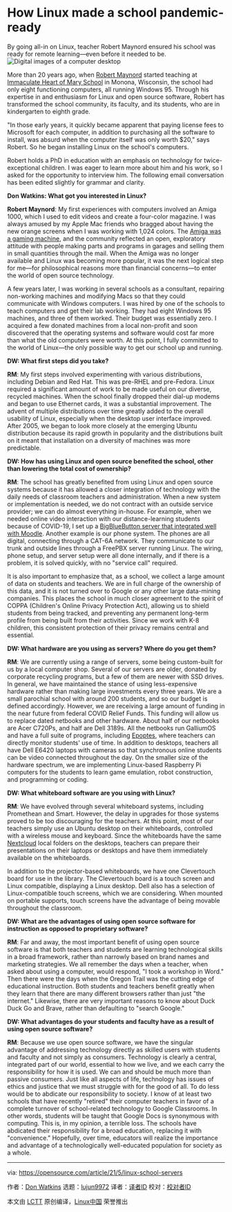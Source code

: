 [#]: subject: (How Linux made a school pandemic-ready)
[#]: via: (https://opensource.com/article/21/5/linux-school-servers)
[#]: author: (Don Watkins https://opensource.com/users/don-watkins)
[#]: collector: (lujun9972)
[#]: translator: ( )
[#]: reviewer: ( )
[#]: publisher: ( )
[#]: url: ( )

How Linux made a school pandemic-ready
======
By going all-in on Linux, teacher Robert Maynord ensured his school was
ready for remote learning—even before it needed to be.
![Digital images of a computer desktop][1]

More than 20 years ago, when [Robert Maynord][2] started teaching at [Immaculate Heart of Mary School][3] in Monona, Wisconsin, the school had only eight functioning computers, all running Windows 95. Through his expertise in and enthusiasm for Linux and open source software, Robert has transformed the school community, its faculty, and its students, who are in kindergarten to eighth grade.

"In those early years, it quickly became apparent that paying license fees to Microsoft for each computer, in addition to purchasing all the software to install, was absurd when the computer itself was only worth $20," says Robert. So he began installing Linux on the school's computers.

Robert holds a PhD in education with an emphasis on technology for twice-exceptional children. I was eager to learn more about him and his work, so I asked for the opportunity to interview him. The following email conversation has been edited slightly for grammar and clarity.

**Don Watkins: What got you interested in Linux?**

**Robert Maynord**: My first experiences with computers involved an Amiga 1000, which I used to edit videos and create a four-color magazine. I was always amused by my Apple Mac friends who bragged about having the new orange screens when I was working with 1,024 colors. The [Amiga was a gaming machine][4], and the community reflected an open, exploratory attitude with people making parts and programs in garages and selling them in small quantities through the mail. When the Amiga was no longer available and Linux was becoming more popular, it was the next logical step for me—for philosophical reasons more than financial concerns—to enter the world of open source technology.

A few years later, I was working in several schools as a consultant, repairing non-working machines and modifying Macs so that they could communicate with Windows computers. I was hired by one of the schools to teach computers and get their lab working. They had eight Windows 95 machines, and three of them worked. Their budget was essentially zero. I acquired a few donated machines from a local non-profit and soon discovered that the operating systems and software would cost far more than what the old computers were worth. At this point, I fully committed to the world of Linux—the only possible way to get our school up and running.

**DW: What first steps did you take?**

**RM**: My first steps involved experimenting with various distributions, including Debian and Red Hat. This was pre-RHEL and pre-Fedora. Linux required a significant amount of work to be made useful on our diverse, recycled machines. When the school finally dropped their dial-up modems and began to use Ethernet cards, it was a substantial improvement. The advent of multiple distributions over time greatly added to the overall usability of Linux, especially when the desktop user interface improved. After 2005, we began to look more closely at the emerging Ubuntu distribution because its rapid growth in popularity and the distributions built on it meant that installation on a diversity of machines was more predictable.

**DW: How has using Linux and open source benefited the school, other than lowering the total cost of ownership?**

**RM**: The school has greatly benefited from using Linux and open source systems because it has allowed a closer integration of technology with the daily needs of classroom teachers and administration. When a new system or implementation is needed, we do not contract with an outside service provider; we can do almost everything in-house. For example, when we needed online video interaction with our distance-learning students because of COVID-19, I set up a [BigBlueButton server that integrated well with Moodle][5]. Another example is our phone system. The phones are all digital, connecting through a CAT-6A network. They communicate to our trunk and outside lines through a FreePBX server running Linux. The wiring, phone setup, and server setup were all done internally, and if there is a problem, it is solved quickly, with no "service call" required.

It is also important to emphasize that, as a school, we collect a large amount of data on students and teachers. We are in full charge of the ownership of this data, and it is not turned over to Google or any other large data-mining companies. This places the school in much closer agreement to the spirit of COPPA (Children's Online Privacy Protection Act), allowing us to shield students from being tracked, and preventing any permanent long-term profile from being built from their activities. Since we work with K-8 children, this consistent protection of their privacy remains central and essential.

**DW: What hardware are you using as servers? Where do you get them?**

**RM**: We are currently using a range of servers, some being custom-built for us by a local computer shop. Several of our servers are older, donated by corporate recycling programs, but a few of them are newer with SSD drives. In general, we have maintained the stance of using less-expensive hardware rather than making large investments every three years. We are a small parochial school with around 200 students, and so our budget is defined accordingly. However, we are receiving a large amount of funding in the near future from federal COVID Relief Funds. This funding will allow us to replace dated netbooks and other hardware. About half of our netbooks are Acer C720Ps, and half are Dell 3189s. All the netbooks run GalliumOS and have a full suite of programs, including [Epoptes][6], where teachers can directly monitor students' use of time. In addition to desktops, teachers all have Dell E6420 laptops with cameras so that synchronous online students can be video connected throughout the day. On the smaller size of the hardware spectrum, we are implementing Linux-based Raspberry Pi computers for the students to learn game emulation, robot construction, and programming or coding.

**DW: What whiteboard software are you using with Linux?**

**RM**: We have evolved through several whiteboard systems, including Promethean and Smart. However, the delay in upgrades for those systems proved to be too discouraging for the teachers. At this point, most of our teachers simply use an Ubuntu desktop on their whiteboards, controlled with a wireless mouse and keyboard. Since the whiteboards have the same [Nextcloud][7] local folders on the desktops, teachers can prepare their presentations on their laptops or desktops and have them immediately available on the whiteboards.

In addition to the projector-based whiteboards, we have one Clevertouch board for use in the library. The Clevertouch board is a touch screen and Linux compatible, displaying a Linux desktop. Dell also has a selection of Linux-compatible touch screens, which we are considering. When mounted on portable supports, touch screens have the advantage of being movable throughout the classroom.

**DW: What are the advantages of using open source software for instruction as opposed to proprietary software?**

**RM**: Far and away, the most important benefit of using open source software is that both teachers and students are learning technological skills in a broad framework, rather than narrowly based on brand names and marketing strategies. We all remember the days when a teacher, when asked about using a computer, would respond, "I took a workshop in Word." Then there were the days when the Oregon Trail was the cutting edge of educational instruction. Both students and teachers benefit greatly when they learn that there are many different browsers rather than just "the internet." Likewise, there are very important reasons to know about Duck Duck Go and Brave, rather than defaulting to "search Google."

**DW: What advantages do your students and faculty have as a result of using open source software?**

**RM**: Because we use open source software, we have the singular advantage of addressing technology directly as skilled users with students and faculty and not simply as consumers. Technology is clearly a central, integrated part of our world, essential to how we live, and we each carry the responsibility for how it is used. We can and should be much more than passive consumers. Just like all aspects of life, technology has issues of ethics and justice that we must struggle with for the good of all. To do less would be to abdicate our responsibility to society. I know of at least two schools that have recently "retired" their computer teachers in favor of a complete turnover of school-related technology to Google Classrooms. In other words, students will be taught that Google Docs is synonymous with computing. This is, in my opinion, a terrible loss. The schools have abdicated their responsibility for a broad education, replacing it with "convenience." Hopefully, over time, educators will realize the importance and advantage of a technologically well-educated population for society as a whole.

--------------------------------------------------------------------------------

via: https://opensource.com/article/21/5/linux-school-servers

作者：[Don Watkins][a]
选题：[lujun9972][b]
译者：[译者ID](https://github.com/译者ID)
校对：[校对者ID](https://github.com/校对者ID)

本文由 [LCTT](https://github.com/LCTT/TranslateProject) 原创编译，[Linux中国](https://linux.cn/) 荣誉推出

[a]: https://opensource.com/users/don-watkins
[b]: https://github.com/lujun9972
[1]: https://opensource.com/sites/default/files/styles/image-full-size/public/lead-images/computer_desk_home_laptop_browser.png?itok=Y3UVpY0l (Digital images of a computer desktop)
[2]: https://twitter.com/robertmaynord
[3]: https://www.ihmcatholicschool.org/
[4]: https://opensource.com/article/19/3/amiga-raspberry-pi
[5]: https://opensource.com/article/21/3/moodle-plugins
[6]: https://epoptes.org/
[7]: https://nextcloud.com/

